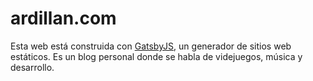 # ardillan.com

Esta web está construida con [GatsbyJS](http://gatsbyjs.org), un generador de sitios web estáticos. Es un blog personal donde se habla de videjuegos, música y desarrollo.
